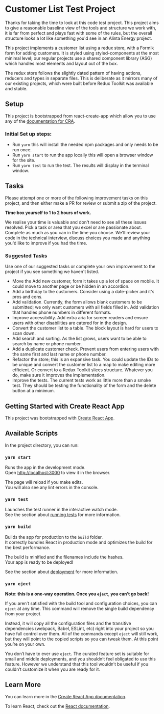 # Customer List Test Project

Thanks for taking the time to look at this code test project. This project aims to give a reasonable baseline view of the tools and structure we work with, it is far from perfect and plays fast with some of the rules, but the overall structure looks a lot like something you'd see in an Alinta Energy project.

This project implements a customer list using a redux store, with a Formik form for adding customers. It is styled using styled-components at the most minimal level; our regular projects use a shared component library (ASG) which handles most elements and layout out of the box.

The redux store follows the slightly dated pattern of having actions, reducers and types in separate files. This is deliberate as it mirrors many of our existing projects, which were built before Redux Toolkit was available and stable.

## Setup

This project is bootstrapped from react-create-app which allow you to use any of the [documentation for CRA](https://create-react-app.dev/docs/getting-started).

### Initial Set up steps:

- Run `yarn` this will install the needed npm packages and only needs to be run once.
- Run `yarn start` to run the app locally this will open a browser window for the site.
- Run `yarn test` to run the test. The results will display in the terminal window.

## Tasks

Please attempt one or more of the following improvement tasks on this project, and then either make a PR for review or submit a zip of the project.

**Time box yourself to 1 to 2 hours of work.**

We realise your time is valuable and don't need to see all these issues resolved. Pick a task or area that you excel or are passionate about. Complete as much as you can in the time you choose. We'll review your code in the technical interview, discuss choices you made and anything you'd like to improve if you had the time.

### Suggested Tasks

Use one of our suggested tasks or complete your own improvement to the project if you see something we haven't listed.

- Move the Add new customer, form it takes up a lot of space on mobile. It could move to another page or be hidden in an accordion.
- Add a birthday to the customers. Consider using a date-picker and it's pros and cons.
- Add validation. Currently, the form allows blank customers to be submitted; we only want customers with all fields filled in. Add validation that handles phone numbers in different formats.
- Improve accessibility. Add extra aria for screen readers and ensure users with other disabilities are catered for in the design.
- Convert the customer list to a table. The block layout is hard for users to scan down.
- Add search and sorting. As the list grows, users want to be able to search by name or phone number.
- Add a duplicate customer check. Prevent users from entering users with the same first and last name or phone number.
- Refactor the store; this is an expansive task. You could update the IDs to be unique and convert the customer list to a map to make editing more efficient. Or convert to a Redux Toolkit slices structure. Whatever you do, make sure it improves the implementation.
- Improve the tests. The current tests work as little more than a smoke test. They should be testing the functionality of the form and the delete button at a minimum.

## Getting Started with Create React App

This project was bootstrapped with [Create React App](https://github.com/facebook/create-react-app).

## Available Scripts

In the project directory, you can run:

### `yarn start`

Runs the app in the development mode.\
Open [http://localhost:3000](http://localhost:3000) to view it in the browser.

The page will reload if you make edits.\
You will also see any lint errors in the console.

### `yarn test`

Launches the test runner in the interactive watch mode.\
See the section about [running tests](https://facebook.github.io/create-react-app/docs/running-tests) for more information.

### `yarn build`

Builds the app for production to the `build` folder.\
It correctly bundles React in production mode and optimizes the build for the best performance.

The build is minified and the filenames include the hashes.\
Your app is ready to be deployed!

See the section about [deployment](https://facebook.github.io/create-react-app/docs/deployment) for more information.

### `yarn eject`

**Note: this is a one-way operation. Once you `eject`, you can’t go back!**

If you aren’t satisfied with the build tool and configuration choices, you can `eject` at any time. This command will remove the single build dependency from your project.

Instead, it will copy all the configuration files and the transitive dependencies (webpack, Babel, ESLint, etc) right into your project so you have full control over them. All of the commands except `eject` will still work, but they will point to the copied scripts so you can tweak them. At this point you’re on your own.

You don’t have to ever use `eject`. The curated feature set is suitable for small and middle deployments, and you shouldn’t feel obligated to use this feature. However we understand that this tool wouldn’t be useful if you couldn’t customize it when you are ready for it.

## Learn More

You can learn more in the [Create React App documentation](https://facebook.github.io/create-react-app/docs/getting-started).

To learn React, check out the [React documentation](https://reactjs.org/).
